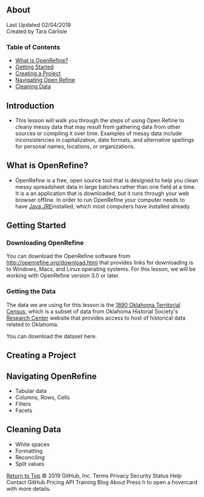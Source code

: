 ## About 
Last Updated 02/04/2019 <br/>
Created by Tara Carlisle
 
### Table of Contents

* [What is OpenRefine?](#what-is-messy-data)
* [Getting Started](#getting-started) 
* [Creating a Project](#creating-a-project)
* [Navigating Open Refine](#navigating-open-refine)
* [Cleaning Data](#cleaning-data)

## Introduction
* This lesson will walk you through the steps of using Open Refine to cleany messy data that may result from gathering data from other sources or compiling it over time. Examples of messy data include inconsistencies in capitalization, date formats, and alternative spellings for personal names, locations, or organizations. 

## What is OpenRefine?
* OpenRefine is a free, open source tool that is designed to help you clean messy spreadsheet data in large batches rather than one field at a time. It is a an application that is downloaded, but it runs through your web browser offline. In order to run OpenRefine your computer needs to have [Java JRE](https://www.java.com/en/download/)installed, which most computers have installed already. 

## Getting Started

### Downloading OpenRefine
You can download the OpenRefine software from http://openrefine.org/download.html that provides links for downloading is to Windows, Macs, and Linux operating systems. For this lesson, we will be working with OpenRefine version 3.0 or later. 

### Getting the Data
The data we are using for this lesson is the [1890 Oklahoma Territorial Census](https://www.okhistory.org/research/1890), which is a subset of data from Oklahoma Historial Society's [Research Center](https://www.okhistory.org/research/index) website that provides access to host of historical data related to Oklahoma. 

You can download the dataset here. 


## Creating a Project

## Navigating OpenRefine
* Tabular data
* Columns, Rows, Cells
* Filters
* Facets

## Cleaning Data
* White spaces
* Formatting
* Reconciling 
* Split values



[Return to Top](#about)
© 2019 GitHub, Inc.
Terms
Privacy
Security
Status
Help
Contact GitHub
Pricing
API
Training
Blog
About
Press h to open a hovercard with more details.
